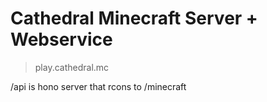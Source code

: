 # Cathedral Minecraft Server + Webservice
> play.cathedral.mc

/api is hono server that rcons to /minecraft
